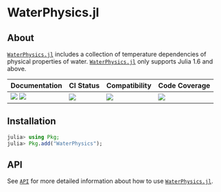 # WaterPhysics.jl

<!-- Links and shortcuts -->
[wp-url]: https://github.com/Yujie-W/WaterPhysics.jl
[wp-api]: https://yujie-w.github.io/WaterPhysics.jl/stable/API/
[cp-url]: https://github.com/CliMA/CLIMAParameters.jl

[dev-img]: https://img.shields.io/badge/docs-dev-blue.svg
[dev-url]: https://Yujie-W.github.io/WaterPhysics.jl/dev/

[rel-img]: https://img.shields.io/badge/docs-stable-blue.svg
[rel-url]: https://Yujie-W.github.io/WaterPhysics.jl/stable/

[st-img]: https://github.com/Yujie-W/WaterPhysics.jl/workflows/JuliaStable/badge.svg?branch=main
[st-url]: https://github.com/Yujie-W/WaterPhysics.jl/actions?query=branch%3A"main"++workflow%3A"JuliaStable"

[min-img]: https://github.com/Yujie-W/WaterPhysics.jl/workflows/Julia-1.6/badge.svg?branch=main
[min-url]: https://github.com/Yujie-W/WaterPhysics.jl/actions?query=branch%3A"main"++workflow%3A"Julia-1.6"

[cov-img]: https://codecov.io/gh/Yujie-W/WaterPhysics.jl/branch/main/graph/badge.svg
[cov-url]: https://codecov.io/gh/Yujie-W/WaterPhysics.jl




## About

[`WaterPhysics.jl`][wp-url] includes a collection of temperature dependencies of physical properties of water. [`WaterPhysics.jl`][wp-url] only supports Julia 1.6 and above.

| Documentation                                   | CI Status             | Compatibility           | Code Coverage           |
|:------------------------------------------------|:----------------------|:------------------------|:------------------------|
| [![][dev-img]][dev-url] [![][rel-img]][rel-url] | [![][st-img]][st-url] | [![][min-img]][min-url] | [![][cov-img]][cov-url] |




## Installation
```julia
julia> using Pkg;
julia> Pkg.add("WaterPhysics");
```




## API
See [`API`][wp-api] for more detailed information about how to use [`WaterPhysics.jl`][wp-url].
